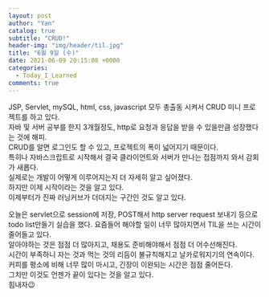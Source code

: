 ```yaml
---
layout: post
author: "Yan"
catalog: true
subtitle: "CRUD!"
header-img: "img/header/til.jpg"
title: "6월 9일 (수)"
date: 2021-06-09 20:15:08 +0000
categories:
  - Today_I_Learned
comments: true
---
```


JSP, Servlet, mySQL, html, css, javascript 모두 총출동 시켜서 CRUD 미니 프로젝트를 하고 있다.  
자바 및 서버 공부를 한지 3개월정도, http로 요청과 응답을 받을 수 있을만큼 성장했다는 것에 해피.  
CRUD를 알면 로그인도 할 수 있고, 프로젝트의 폭이 넓어지기 때문이다.  
특히나 자바스크립트로 시작해서 결국 클라이언트와 서버가 만나는 접점까지 와서 감회가 새롭다.  
실제로는 개발이 어떻게 이루어지는지 더 자세히 알고 싶어졌다.  
하지만 이제 시작이라는 것을 알고 있다.  
이제부터가 진짜 러닝커브가 더뎌지는 구간인 것도 알고 있다.

오늘은 servlet으로 session에 저장, POST해서 http server request 보내기 등으로 todo list만들기 실습을 했다.
요즘들어 해야할 일이 너무 많아지면서 TIL을 쓰는 시간이 줄어들고 있다.  
알아야하는 것은 점점 더 많아지고, 채용도 준비해야해서 점점 더 어수선해진다.  
시간이 부족하니 자는 것과 먹는 것의 리듬이 불규칙해지고 날카로워지기의 연속이다.  
커피를 평소에 비해 너무 많이 마시고, 긴장이 이완되는 시간은 점점 줄어든다.  
그치만 이것도 언젠가 끝이 있다는 것을 알고 있다.  
힘내자😉
